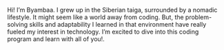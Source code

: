 Hi! I’m Byambaa. 
I grew up in the Siberian taiga, surrounded by a nomadic lifestyle. 
It might seem like a world away from coding.
But, the problem-solving skills and adaptability I learned in that environment have really fueled my interest in technology. 
I’m excited to dive into this coding program and learn with all of you!.